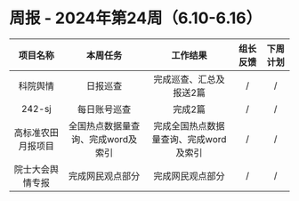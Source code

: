 
# 周报 - 2024年第24周（6.10-6.16）


|  项目名称  | 本周任务 | 工作结果 | 组长反馈 |  下周计划| 
|:----------:|:--------:|:--------:|:--------:|:--------:|
| 科院舆情  | 日报巡查 |完成巡查、汇总及报送2篇 |   /   |     / |
|  242-sj    | 每日账号巡查 |完成2篇  |   /   |     / |
| 高标准农田月报项目 |全国热点数据量查询、完成word及索引|完成全国热点数据量查询、完成word及索引  |   /   |     / |
|院士大会舆情专报 |完成网民观点部分|完成网民观点部分  |   /   |     / |